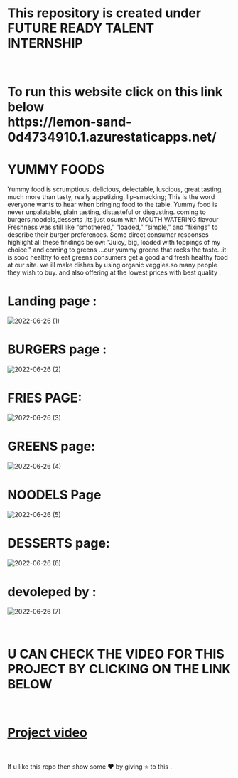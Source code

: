 # This repository is created under  FUTURE READY TALENT INTERNSHIP 
<br>
<h1>
To run this website  click on this link below <br>
https://lemon-sand-0d4734910.1.azurestaticapps.net/
</h1>

#  YUMMY FOODS

Yummy food is scrumptious, delicious, delectable, luscious, great tasting, much more than tasty, really appetizing, lip-smacking; This is the word everyone wants to hear when bringing food to the table. Yummy food is never unpalatable, plain tasting, distasteful or disgusting.
coming to burgers,noodels,desserts ,its just osum with MOUTH WATERING flavour Freshness was still like “smothered,” “loaded,” “simple,” and “fixings” to describe their burger preferences. Some direct consumer responses highlight all these findings below: "Juicy, big, loaded with toppings of my choice." and coming to greens ...our yummy greens that rocks the taste...it is sooo healthy to eat greens consumers get a good and fresh healthy food at our site. we ill make dishes by using organic veggies.so many people they wish to buy.  and also offering at the lowest prices with best quality .




# Landing page : 



![2022-06-26 (1)](https://user-images.githubusercontent.com/106302575/175818649-807c4cce-433e-416e-aa38-c803e15f96a4.png)

# BURGERS page :



![2022-06-26 (2)](https://user-images.githubusercontent.com/106302575/175818865-4e720155-9ef1-47d5-87c2-e4bd36faf01e.png)


# FRIES PAGE:

![2022-06-26 (3)](https://user-images.githubusercontent.com/106302575/175819579-a5f9f93e-4ed6-4726-878e-5e77d1a72fcb.png)


# GREENS page:

![2022-06-26 (4)](https://user-images.githubusercontent.com/106302575/175819649-d5aedd77-8728-4723-a88b-4045864b0cfb.png)


# NOODELS Page 

![2022-06-26 (5)](https://user-images.githubusercontent.com/106302575/175819700-16702598-ba43-45a4-b425-1133351a64bd.png)

# DESSERTS page:

![2022-06-26 (6)](https://user-images.githubusercontent.com/106302575/175819836-2deeba8b-874f-4012-83c8-a209a48de632.png)


# devoleped by :

![2022-06-26 (7)](https://user-images.githubusercontent.com/106302575/175819965-c9c76f8e-d1f9-4bbf-9bbb-a514f6536027.png)

<br>


# U CAN CHECK THE VIDEO FOR THIS PROJECT BY CLICKING ON THE LINK BELOW
<br>

# [Project video](https://youtu.be/AnqDyx7UWPk)

<br>

If u like this repo  then  show some ❤️ by giving ⭐ to this  . 

